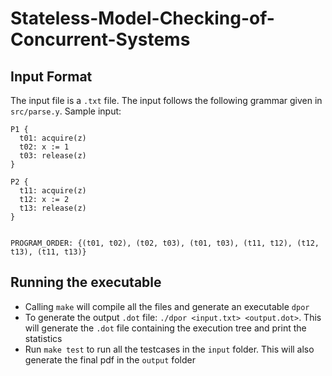 # Stateless-Model-Checking-of-Concurrent-Systems

## Input Format
The input file is a `.txt` file. The input follows the following grammar given in `src/parse.y`.
Sample input:
```
P1 {
  t01: acquire(z)
  t02: x := 1
  t03: release(z)
}

P2 {
  t11: acquire(z)
  t12: x := 2
  t13: release(z)
}


PROGRAM_ORDER: {(t01, t02), (t02, t03), (t01, t03), (t11, t12), (t12, t13), (t11, t13)}  
```

## Running the executable
- Calling `make` will compile all the files and generate an executable `dpor`
- To generate the output `.dot` file: `./dpor <input.txt> <output.dot>`. This will generate the `.dot` file containing the execution tree and print the statistics
- Run `make test` to run all the testcases in the `input` folder. This will also generate the final pdf in the `output` folder
